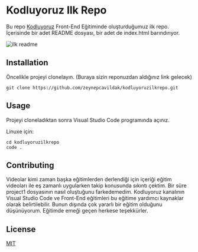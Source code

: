 # Kodluyoruz Ilk Repo
Bu repo [Kodluyoruz](https://kodluyoruz.org/tr/kodluyoruz/) Front-End Eğitiminde oluşturduğumuz ilk repo. İçerisinde bir adet README dosyası, bir adet de index.html barındırıyor.

![ilk readme](https://user-images.githubusercontent.com/76598842/202232534-68f23f6a-90f7-4648-8923-f333a177e0d6.PNG)

## Installation
Öncelikle projeyi clonelayın. (Buraya sizin reponuzdan aldığınız link gelecek)

```
git clone https://github.com/zeynepcavildak/kodluyoruzilkrepo.git
```

## Usage
Projeyi cloneladıktan sonra Visual Studio Code programında açınız.

Linuxe için:
```
cd kodluyoruzilkrepo
code .
```
## Contributing
Videolar kimi zaman başka eğitimlerden derlendiği için içeriği eğitim videoları ile eş zamanlı uygularken takip konusunda sıkıntı çektim. Bir süre project1 dosyasının nasıl oluştuğunu farkedemedim. Kodluyoruz kanalının Visual Studio Code ve Front-End eğitimleri bu eğitime yardımcı kaynaklar olarak belirtilebilir. Bunun dışında çok yararlı bir eğitim olduğunu düşünüyorum. Eğitimde emeği geçen herkese teşekkürler. 

## License
[MIT](https://choosealicense.com/licenses/mit/)